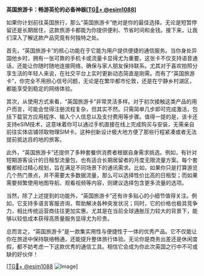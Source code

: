 **英国旅游卡：畅游英伦的必备神器[[TG💪+ @esim1088](https://t.me/s/esim1088)]**

如果你计划前往英国旅行，那么“英国旅游卡”绝对是你的最佳选择。无论是短暂停留还是长期居住，这款旅游卡都能为你提供便利、节省时间和金钱。接下来，让我们深入了解这款产品究竟有何独特之处。

首先，“英国旅游卡”的核心功能在于它能为用户提供便捷的通信服务。当你身处异国他乡时，拥有一张可靠的手机卡或流量卡显得尤为重要。这张卡不仅支持语音通话，还能让你随时随地连接网络，确保与家人朋友保持联系。尤其对于喜欢拍照分享生活的年轻人来说，在社交平台上实时更新动态简直是刚需。而有了“英国旅游卡”，你完全不用担心信号问题，无论是在繁华都市伦敦，还是在宁静乡村湖区，都能享受到稳定的网络体验。

其次，从使用方式来看，“英国旅游卡”非常灵活多样。对于初次接触这类产品的用户而言，可能会觉得注册流程复杂，但其实不然。只需简单几步即可完成激活，包括下载官方应用程序、输入个人信息以及支付费用等步骤。值得一提的是，该卡还支持eSIM技术，这意味着你可以通过手机直接在线上完成购买与安装，无需亲自前往实体店铺领取物理SIM卡。这种创新设计极大地方便了那些行程紧凑或者无法提前抵达目的地的旅客。

此外，“英国旅游卡”还提供了多种套餐供消费者根据自身需求挑选。例如，有针对短期游客设计的日租型流量包，也有适合长期居留者的月度无限流量方案。每个套餐都经过精心规划，旨在满足不同场景下的通讯需求。比如，如果你只是打算游览几个热门景点，并不需要太多数据流量，那么可以选择性价比高的日租型；而如果需要频繁使用地图导航、观看视频等内容，则建议选择包含更多流量的选项。

当然，除了上述提到的功能外，“英国旅游卡”还有许多贴心的小细节值得关注。例如，它支持多语言客服咨询，帮助解决各种突发状况；同时，它的价格也极具竞争力，相比传统运营商往往更加实惠。尤其是在当前全球通胀压力较大的背景下，能够以较低成本获得高质量服务显得尤为珍贵。

总而言之，“英国旅游卡”是一款集实用性与便捷性于一体的优秀产品。它不仅能让你在旅途中保持联络畅通，还能提升整体旅行体验。无论你是商务出差还是休闲度假，都不妨考虑一下这款优秀的通信工具。相信它会成为你此次英国之行中不可或缺的好伙伴！

[[TG💪+ @esim1088](https://t.me/s/esim1088) ![Image](https://i.postimg.cc/4NQfJmqS/Snipaste-2025-05-13-00-14-12.png)]